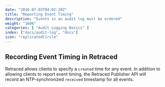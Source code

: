 ```yaml
---
date: "2016-07-03T04:02:20Z"
title: "Reporting Event Timing"
description: "Events in an audit log must be ordered"
weight: "1606"
categories: [ "Audit Logging Basics" ]
index: ["docs/audit-log", "docs"]
icon: "replicatedCircle"
---
```


## Recording Event Timing in Retraced

Retraced allows clients to specify a `created` time for any event. In addition to allowing clients to report event timing, the Retraced Publisher API will record an NTP-synchronized `received` timestamp for all events.
